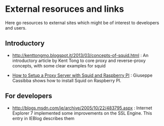 ---
---
# External resoruces and links

Here go resources to external sites which might be of interest to
developers and users.

## Introductory

- <http://kenttongmo.blogspot.it/2013/03/concepts-of-squid.html>
:   An introductory article by Kent Tong to core proxy and
    reverse-proxy concepts, with some clear examples for squid

- [How to Setup a Proxy Server with Squid and Raspberry PI](https://peppe8o.com/setup-a-proxy-server-with-raspberry-pi-os-lite-and-squid/)
:   Giuseppe Cassibba shows how to install Squid on Raspberry PI.

## For developers

- <http://blogs.msdn.com/ie/archive/2005/10/22/483795.aspx>
:   Internet Explorer 7 implemented some improvements on the SSL
    Engine. This entry in IEBlog describes them
